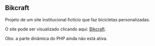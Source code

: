 ## Bikcraft

Projeto de um site institucional fictício que faz bicicletas personalizadas.

O site pode ser visualizado clicando aqui: [Bikcraft](https://devrodrigues.github.io/bikcraft/).

Obs: a parte dinâmica do PHP ainda não está ativa.
